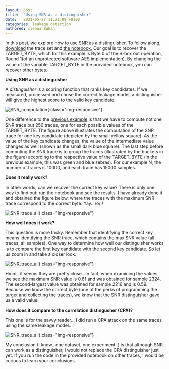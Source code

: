 ```yaml
---
layout: post
title:  "Using SNR as a distinguisher"
date:   2021-05-27 11:21:09 +0100
categories: leakage detection
authored: Ileana Buhan
---
```




In this post, we explore how to use SNR as a distinguisher. To follow along, [download](https://zenodo.org/record/4742593#.YK8drmYzYUo) the trace set and [the notebook.](https://github.com/ileanabuhan/LeakageAssessment/blob/main/SNR-as-distingusher.ipynb) Our goal is to recover the TARGET_BYTE, which for this example is Byte 0 of the S-box out operation, Round 1(of an unprotected software AES implementation). By changing the value of the variable TARGET_BYTE in the provided notebook, you can recover other bytes.  

**Using SNR as a distinguisher**

A *distinguisher* is a scoring function that ranks key candidates. If we measured, processed and chose the correct leakage model, a distinguisher will give the highest score to the valid key candidate.

![SNR_computation]({{site.url}}/assets/img/post_05_27/SNR_computation.png){:class="img-responsive"}

One difference to the [previous example](https://ileanabuhan.github.io/general/2021/05/07/SNR-tutorial.html) is that we have to compute not one SNR trace but 256 traces, one for each possible values of the TARGET_BYTE. The figure above illustrates the computation of the SNR trace for one key candidate (depicted by the small yellow square). As the value of the key candidate changes, the value of the intermediate value changes as well (shown as the small dark blue square). The last step before computing the SNR trace is to group the traces (illustrated by the buckets in the figure) according to the respective value of the TARGET_BYTE (in the previous example, this was green and blue zebras). For our example N, the number of traces is 10000, and each trace has 15000 samples. 

**Does it really work?**

In other words, can we recover the correct key value? There is only one way to find out: run the notebook and see the results.  I have already done it and obtained the figure below, where the traces with the maximum SNR trace correspond to the correct byte. Yay.. \o/ !

![SNR_trace_all]({{site.url}}/assets/img/post_05_27/SNR_all_trace.png){:class="img-responsive"}

**How well does it work?**

This question is more tricky. Remember that identifying the correct key means identifying the SNR trace, which contains the max SNR value (all traces, all samples). One way to determine how well our distinguisher works is to compare the first key candidate with the second key candidate. So let us zoom in and take a closer look.

![SNR_trace_all]({{site.url}}/assets/img/post_05_27/SNR_top_2.png){:class="img-responsive"}

 Hmm.. it seems they are pretty close...In fact, when examining the values, we see the maximum SNR value is 0.61 and was obtained for sample 2324. The second-largest value was obtained for sample 2216 and is 0.59. Because we know the correct byte (one of the perks of programming the target and collecting the traces), we know that the SNR distinguisher gave us a valid value. 

**How does it compare to the correlation distingusher (CPA)?**

This one is for the savvy reader... I did run a CPA attack on the same traces using the same leakage model..

![SNR_trace_all]({{site.url}}/assets/img/post_05_27/Correlation_all.png){:class="img-responsive"}

My conclusion (I know.. one dataset, one experiment..) is that although SNR can work as a distinguisher, I would not replace the CPA distinguisher just yet. If you run the code in the provided notebook on other traces, I would be curious to learn your conclusions. 



